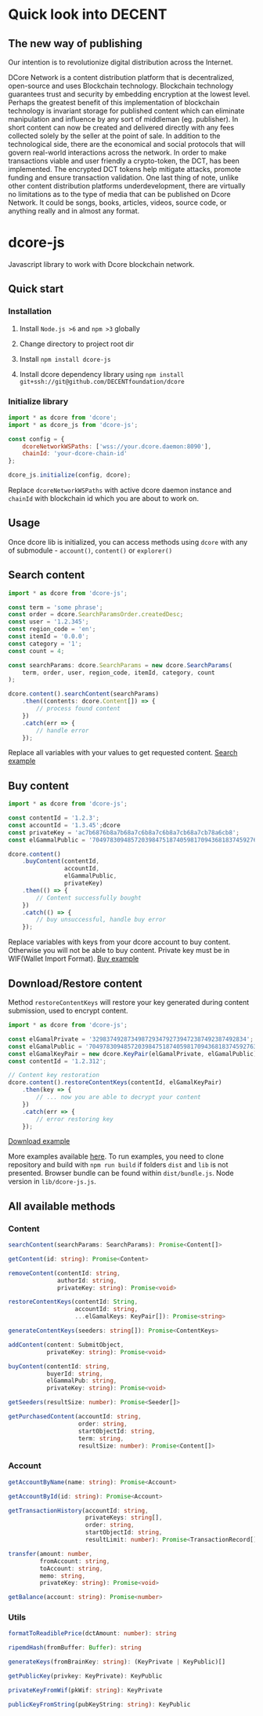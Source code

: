 # Quick look into DECENT

## The new way of publishing

 Our intention is to revolutionize digital distribution across the Internet.

 DCore Network is a content distribution platform that is decentralized,
 open-source and uses Blockchain technology. Blockchain technology guarantees
 trust and security by embedding encryption at the lowest level.
 Perhaps the greatest benefit of this implementation of blockchain technology
 is invariant storage for published content which can eliminate manipulation
 and influence by any sort of middleman (eg. publisher). In short content can
 now be created and delivered directly with any fees collected solely by
 the seller at the point of sale. In addition to the technological side,
 there are the economical and social protocols that will govern real-world
 interactions across the network. In order to make transactions viable and
 user friendly a crypto-token, the DCT, has been implemented. The encrypted
 DCT tokens help mitigate attacks, promote funding and ensure transaction
 validation. One last thing of note, unlike other content distribution platforms
 underdevelopment, there are virtually no limitations as to the type of media that
 can be published on Dcore Network. It could be songs, books, articles, videos,
 source code, or anything really and in almost any format.

# dcore-js

Javascript library to work with Dcore blockchain network.

## Quick start

### Installation

 1. Install `Node.js >6` and `npm >3` globally

 2. Change directory to project root dir

 3. Install `npm install dcore-js`

 4. Install dcore dependency library using
    `npm install git+ssh://git@github.com/DECENTfoundation/dcore`

### Initialize library

```javascript
import * as dcore from 'dcore';
import * as dcore_js from 'dcore-js';

const config = {
    dcoreNetworkWSPaths: ['wss://your.dcore.daemon:8090'],
    chainId: 'your-dcore-chain-id'
};

dcore_js.initialize(config, dcore);
```

Replace `dcoreNetworkWSPaths` with active dcore daemon instance and `chainId` with blockchain id which
you are about to work on.

## Usage

Once dcore lib is initialized, you can access methods using `dcore` with any of submodule - `account()`, `content()` or `explorer()`

## Search content

```javascript
import * as dcore from 'dcore-js';

const term = 'some phrase';
const order = dcore.SearchParamsOrder.createdDesc;
const user = '1.2.345';
const region_code = 'en';
const itemId = '0.0.0';
const category = '1';
const count = 4;

const searchParams: dcore.SearchParams = new dcore.SearchParams(
    term, order, user, region_code, itemId, category, count
);

dcore.content().searchContent(searchParams)
    .then((contents: dcore.Content[]) => {
        // process found content
    })
    .catch(err => {
        // handle error
    });
```

Replace all variables with your values to get requested content.
[Search example](https://github.com/DECENTfoundation/dcore-js/tree/master/src/examples/SearchContent)

## Buy content

```javascript
import * as dcore from 'dcore-js';

const contentId = '1.2.3';
const accountId = '1.3.45';dcore
const privateKey = 'ac7b6876b8a7b68a7c6b8a7c6b8a7cb68a7cb78a6cb8';
const elGammalPublic = '704978309485720398475187405981709436818374592763459872645';

dcore.content()
    .buyContent(contentId,
                accountId,
                elGammalPublic,
                privateKey)
    .then(() => {
        // Content successfully bought
    })
    .catch(() => {
        // buy unsuccessful, handle buy error
    });
```

Replace variables with keys from your dcore account to buy content.
Otherwise you will not be able to buy content.
Private key must be in WIF(Wallet Import Format).
[Buy example](https://github.com/DECENTfoundation/dcore-js/tree/master/src/examples/BuyContent)

## Download/Restore content

Method `restoreContentKeys` will restore your key generated during content submission, used to encrypt content.

```javascript
import * as dcore from 'dcore-js';

const elGamalPrivate = '32983749287349872934792739472387492387492834';
const elGamalPublic = '704978309485720398475187405981709436818374592763459872645';
const elGamalKeyPair = new dcore.KeyPair(elGamalPrivate, elGamalPublic);
const contentId = '1.2.312';

// Content key restoration
dcore.content().restoreContentKeys(contentId, elGamalKeyPair)
    .then(key => {
        // ... now you are able to decrypt your content
    })
    .catch(err => {
        // error restoring key
    });
```

[Download example](https://github.com/DECENTfoundation/dcore-js/tree/master/src/examples/DownloadContent)

More examples available [here](https://github.com/DECENTfoundation/dcore-js/tree/master/src/examples).
To run examples, you need to clone repository and build with `npm run build`
if folders `dist` and `lib` is not presented. Browser bundle can be found
within `dist/bundle.js`. Node version in `lib/dcore-js.js`.

## All available methods

### Content

```typescript
searchContent(searchParams: SearchParams): Promise<Content[]>

getContent(id: string): Promise<Content>

removeContent(contentId: string,
              authorId: string,
              privateKey: string): Promise<void>

restoreContentKeys(contentId: String,
                   accountId: string,
                   ...elGamalKeys: KeyPair[]): Promise<string>

generateContentKeys(seeders: string[]): Promise<ContentKeys>

addContent(content: SubmitObject,
           privateKey: string): Promise<void>

buyContent(contentId: string,
           buyerId: string,
           elGammalPub: string,
           privateKey: string): Promise<void>

getSeeders(resultSize: number): Promise<Seeder[]>

getPurchasedContent(accountId: string,
                    order: string,
                    startObjectId: string,
                    term: string,
                    resultSize: number): Promise<Content[]>
```

### Account

```typescript
getAccountByName(name: string): Promise<Account>

getAccountById(id: string): Promise<Account>

getTransactionHistory(accountId: string,
                      privateKeys: string[],
                      order: string,
                      startObjectId: string,
                      resultLimit: number): Promise<TransactionRecord[]>

transfer(amount: number,
         fromAccount: string,
         toAccount: string,
         memo: string,
         privateKey: string): Promise<void>

getBalance(account: string): Promise<number>
```

### Utils

```typescript
formatToReadiblePrice(dctAmount: number): string

ripemdHash(fromBuffer: Buffer): string

generateKeys(fromBrainKey: string): (KeyPrivate | KeyPublic)[]

getPublicKey(privkey: KeyPrivate): KeyPublic

privateKeyFromWif(pkWif: string): KeyPrivate

publicKeyFromString(pubKeyString: string): KeyPublic
```
